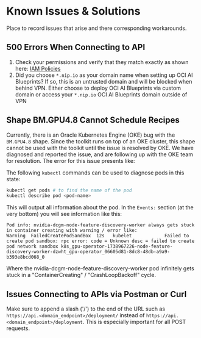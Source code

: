 # Known Issues & Solutions

Place to record issues that arise and there corresponding workarounds.

## 500 Errors When Connecting to API

1. Check your permissions and verify that they match exactly as shown here: [IAM Policies](../iam_policies)
2. Did you choose `*.nip.io` as your domain name when setting up OCI AI Blueprints? If so, this is an untrusted domain and will be blocked when behind VPN. Either choose to deploy OCI AI Blueprints via custom domain or access your `*.nip.io` OCI AI Blueprints domain outside of VPN

## Shape BM.GPU4.8 Cannot Schedule Recipes

Currently, there is an Oracle Kubernetes Engine (OKE) bug with the `BM.GPU4.8` shape. Since the toolkit runs on top of an OKE cluster, this shape cannot be used with the toolkit until the issue is resolved by OKE. We have diagnosed and reported the issue, and are following up with the OKE team for resolution. The error for this issue presents like:

The following `kubectl` commands can be used to diagnose pods in this state:

```bash
kubectl get pods # to find the name of the pod
kubectl describe pod <pod-name>
```

This will output all information about the pod. In the `Events:` section (at the very bottom) you will see information like this:

```
Pod info: nvidia-dcgm-node-feature-discovery-worker always gets stuck in container creating with warning / error like:
Warning  FailedCreatePodSandBox  12s   kubelet            Failed to create pod sandbox: rpc error: code = Unknown desc = failed to create pod network sandbox k8s_gpu-operator-1738967226-node-feature-discovery-worker-dzwht_gpu-operator_06605d81-8dc8-48db-a9a9-b393e8bcd068_0
```

Where the nvidia-dcgm-node-feature-discovery-worker pod infinitely gets stuck in a "ContainerCreating" / "CrashLoopBackoff" cycle.

## Issues Connecting to APIs via Postman or Curl

Make sure to append a slash ('/') to the end of the URL such as `https://api.<domain_endpoint>/deployment/` instead of `https://api.<domain_endpoint>/deployment`.
This is especially important for all POST requests.

